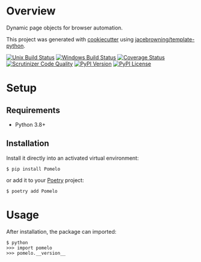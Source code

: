 # Overview

Dynamic page objects for browser automation.

This project was generated with [cookiecutter](https://github.com/audreyr/cookiecutter) using [jacebrowning/template-python](https://github.com/jacebrowning/template-python).

[![Unix Build Status](https://img.shields.io/travis/jacebrowning/pomelo/develop.svg?label=unix)](https://travis-ci.org/jacebrowning/pomelo)
[![Windows Build Status](https://img.shields.io/appveyor/ci/jacebrowning/pomelo/develop.svg?label=window)](https://ci.appveyor.com/project/jacebrowning/pomelo)
[![Coverage Status](https://img.shields.io/coveralls/jacebrowning/pomelo/develop.svg)](https://coveralls.io/r/jacebrowning/pomelo)
[![Scrutinizer Code Quality](https://img.shields.io/scrutinizer/g/jacebrowning/pomelo.svg)](https://scrutinizer-ci.com/g/jacebrowning/pomelo/?branch=develop)
[![PyPI Version](https://img.shields.io/pypi/v/Pomelo.svg)](https://pypi.org/project/Pomelo)
[![PyPI License](https://img.shields.io/pypi/l/Pomelo.svg)](https://pypi.org/project/Pomelo)

# Setup

## Requirements

* Python 3.8+

## Installation

Install it directly into an activated virtual environment:

```text
$ pip install Pomelo
```

or add it to your [Poetry](https://poetry.eustace.io/) project:

```text
$ poetry add Pomelo
```

# Usage

After installation, the package can imported:

```text
$ python
>>> import pomelo
>>> pomelo.__version__
```
